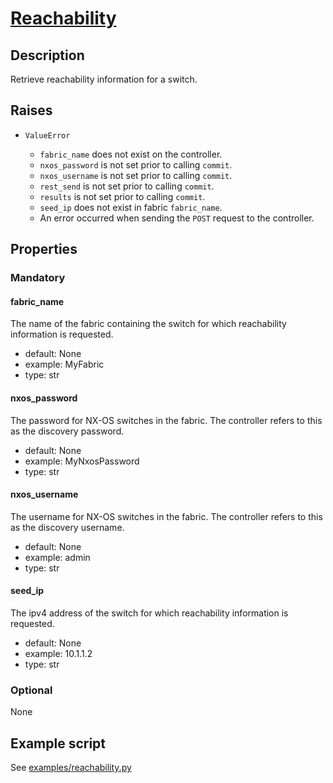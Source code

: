# [Reachability]

## Description

Retrieve reachability information for a switch.

[Reachability]: https://github.com/allenrobel/ndfc-python/blob/main/lib/ndfc_python/reachability.py

## Raises

- `ValueError`

    * `fabric_name` does not exist on the controller.
    * `nxos_password` is not set prior to calling `commit`.
    * `nxos_username` is not set prior to calling `commit`.
    * `rest_send` is not set prior to calling `commit`.
    * `results` is not set prior to calling `commit`.
    * `seed_ip` does not exist in fabric `fabric_name`.
    * An error occurred when sending the `POST` request to the controller.

## Properties

### Mandatory

#### fabric_name

The name of the fabric containing the switch for which reachability information
is requested.

- default: None
- example: MyFabric
- type: str

#### nxos_password

The password for NX-OS switches in the fabric.
The controller refers to this as the discovery password.

- default: None
- example: MyNxosPassword
- type: str

#### nxos_username

The username for NX-OS switches in the fabric.
The controller refers to this as the discovery username.

- default: None
- example: admin
- type: str

#### seed_ip

The ipv4 address of the switch for which reachability information is requested.

- default: None
- example: 10.1.1.2
- type: str

### Optional

None

## Example script

See [examples/reachability.py](../scripts/reachability.md)


